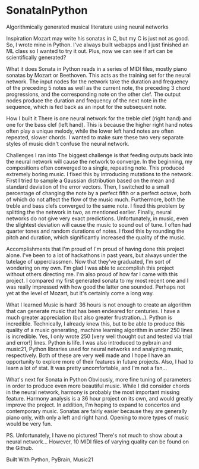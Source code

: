 # SonataInPython
Algorithmically generated musical literature using neural networks

Inspiration
Mozart may write his sonatas in C, but my C is just not as good. So, I wrote mine in Python. I've always built webapps and I just finished an ML class so I wanted to try it out. Plus, now we can see if art can be scientifically generated?

What it does
Sonata in Python reads in a series of MIDI files, mostly piano sonatas by Mozart or Beethoven. This acts as the training set for the neural network. The input nodes for the network take the duration and frequency of the preceding 5 notes as well as the current note, the preceding 3 chord progressions, and the corresponding note on the other clef. The output nodes produce the duration and frequency of the next note in the sequence, which is fed back as an input for the subsequent note.

How I built it
There is one neural network for the treble clef (right hand) and one for the bass clef (left hand). This is because the higher right hand notes often play a unique melody, while the lower left hand notes are often repeated, slower chords. I wanted to make sure these two very separate styles of music didn't confuse the neural network.

Challenges I ran into
The biggest challenge is that feeding outputs back into the neural network will cause the network to converge. In the beginning, my compositions often converged to a single, repeating note. This produced extremely boring music. I fixed this by introducing mutations to the network. First I tried to sample a Gaussian distribution based on the mean and standard deviation of the error vectors. Then, I switched to a small percentage of changing the note by a perfect fifth or a perfect octave, both of which do not affect the flow of the music much. Furthermore, both the treble and bass clefs converged to the same note. I fixed this problem by splitting the the network in two, as mentioned earlier. Finally, neural networks do not give very exact predictions. Unfortunately, in music, even the slightest deviation will cause the music to sound out of tune. I often had quarter tones and random durations of notes. I fixed this by rounding the pitch and duration, which significantly increased the quality of the music.

Accomplishments that I'm proud of
I'm proud of having done this project alone. I've been to a lot of hackathons in past years, but always under the tutelage of upperclassmen. Now that they've graduated, I'm sort of wondering on my own. I'm glad I was able to accomplish this project without others directing me. I'm also proud of how far I came with this project. I compared my first generated sonata to my most recent one and I was really impressed with how good the latter one sounded. Perhaps not yet at the level of Mozart, but it's certainly come a long way.

What I learned
Music is hard! 36 hours is not enough to create an algorithm that can generate music that has been endeared for centuries. I have a much greater appreciation (but also greater frustration...). Python is incredible. Technically, I already knew this, but to be able to produce this quality of a music generating, machine learning algorithm in under 250 lines is incredible. Yes, I only wrote 250 [very well thought out and tested via trial and error!] lines. Python is life. I was also introduced to pybrain and music21, Python libraries used for neural networks and analyzing music, respectively. Both of these are very well made and I hope I have an opportunity to explore more of their features in future projects. Also, I had to learn a lot of stat. It was pretty uncomfortable, and I'm not a fan...

What's next for Sonata in Python
Obviously, more fine tuning of parameters in order to produce even more beautiful music. While I did consider chords in the neural network, harmony is probably the most important missing feature. Harmony analysis is a 36 hour project on its own, and would greatly improve the project. In addition, I'm hoping to expand to concertos and contemporary music. Sonatas are fairly easier because they are generally piano only, with only a left and right hand. Opening to more types of music would be very fun.

PS. Unfortunately, I have no pictures! There's not much to show about a neural network... However, 10 MIDI files of varying quality can be found on the Github.

Built With
Python, PyBrain, Music21
